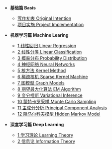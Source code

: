 * **基础篇 Basis**
    * [写作初衷 Original Intention](./preface/intention.md)
    * [项目实施 Project Implementation](./preface/experience.md)
  
* **机器学习篇 Machine Learing**
    * [1 线性回归 Linear Regression](./ch1_linear_regression/README.md)
    * [2 线性分类 Linear Classification](./ch2_linear_classification/README.md)
    * [3 概率分布 Probability Distribution](./ch5_probability_distribution/README.md)
    * [4 神经网络 Neural Networks](./ch6_neural_networks/README.md)
    * [5 核方法 Kernel Method](./ch7_kernel_method/README.md)
    * [6 稀疏核机 Sparse Kernel Machine](./ch8_support_vector_machine/README.md)
    * [7 图模型 Graph Models](./ch9_graph_model/README.md)
    * [8 期望最大化算法 EM Algorithm](./ch10_em_algorithm/README.md)
    * [9 变分推断 Variational Inference](./ch11_variational_inference/README.md)
    * [10 蒙特卡罗采样 Monte Carlo Sampling](./ch12_monte_carlo_sampling/README.md)
    * [11 主成分分析 Principal Component Analysis](./ch13_principal_component_analysis/README.md)
    * [12 隐马尔科夫模型 Hidden Markov Model](./ch14_hidden_markov_model/README.md)
  
* **深度学习篇 Deep Learning**
    * [1 学习理论 Learning Theory](./ch3_learning_theory/README.md)
    * [2 信息论 Information Theory](./ch4_information_theory/README.md)

